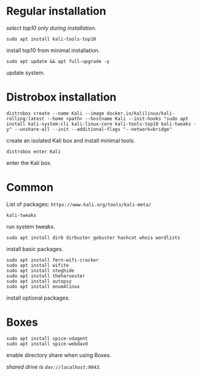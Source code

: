 # Regular installation

_select top10 only during installation._

```
sudo apt install kali-tools-top10
```

install top10 from minimal installation.

```
sudo apt update && apt full-upgrade -y
```

update system.

# Distrobox installation

```
distrobox create --name Kali --image docker.io/kalilinux/kali-rolling:latest --home <path> --hostname Kali --init-hooks "sudo apt install kali-system-cli kali-linux-core kali-tools-top10 kali-tweaks -y" --unshare-all --init --additional-flags "--network=bridge"
```

create an isolated Kali box and install minimal tools.

```
distrobox enter Kali
```

enter the Kali box.

# Common

List of packages: `https://www.kali.org/tools/kali-meta/`

```
kali-tweaks
```

run system tweaks.

```
sudo apt install dirb dirbuster gobuster hashcat whois wordlists
```

install basic packages.

```
sudo apt install fern-wifi-cracker
sudo apt install wifite
sudo apt install steghide
sudo apt install theharvester
sudo apt install autopsy
sudo apt install enum4linux
```

install optional packages.

# Boxes

```
sudo apt install spice-vdagent
sudo apt install spice-webdavd
```

enable directory share when using Boxes.

_shared drive is `dav://localhost:9843`._